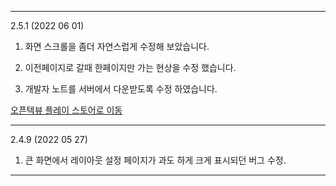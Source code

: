 
---
2.5.1 (2022 06 01)

1. 화면 스크롤을 좀더 자연스럽게 수정해 보았습니다. 

2. 이전페이지로 갈때 한페이지만 가는 현상을 수정 했습니다. 

3. 개발자 노트를 서버에서 다운받도록 수정 하였습니다. 

[오픈텍뷰 플레이 스토어로 이동](https://play.google.com/store/apps/details?id=com.khjde.opentextview)


---
2.4.9 (2022 05 27)

1. 큰 화면에서 레이아웃 설정 페이지가 과도 하게 크게 표시되던 버그 수정. 

---


